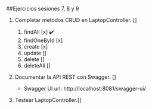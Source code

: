##Ejercicios sesiones 7, 8 y 9


1. Completar metodos CRUD en LaptopController. []
   1. findAll [x] :heavy_check_mark:
   2. findOneById [x]
   3. create [x]
   4. update []
   5. delete []
   6. deleteAll []
   

2. Documentar la API REST con Swagger. []
   - Swagger UI url: http://localhost:8081/swagger-ui/


3. Testear LaptopController.[]